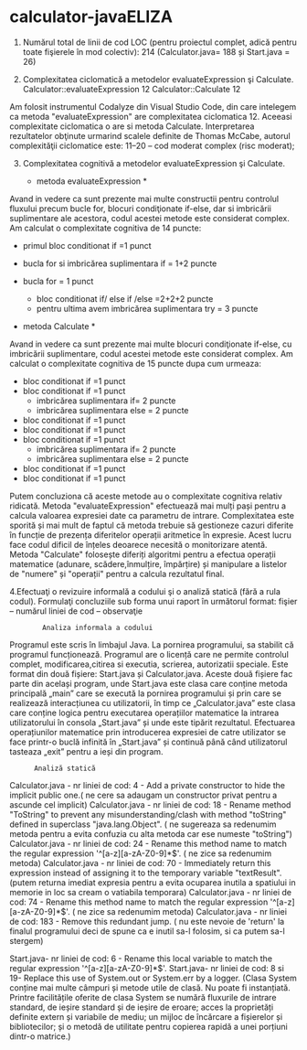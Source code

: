 # calculator-javaELIZA
1. Numărul total de linii de cod LOC (pentru proiectul complet, adică pentru toate fişierele în mod colectiv):
214 (Calculator.java= 188 și Start.java = 26)

2. Complexitatea ciclomatică a metodelor evaluateExpression şi Calculate.
Calculator::evaluateExpression	 12
Calculator::Calculate		 12	 

Am folosit instrumentul Codalyze din Visual Studio Code, din care intelegem ca metoda "evaluateExpression" are complexitatea ciclomatica 12. Aceeasi complexitate ciclomatica o are si metoda Calculate. Interpretarea rezultatelor obţinute urmarind scalele definite de Thomas McCabe, autorul complexităţii ciclomatice  este: 11–20 – cod moderat complex (risc moderat);

3. Complexitatea  cognitivă a metodelor evaluateExpression şi Calculate.
   
    * metoda evaluateExpression *
      
Avand in vedere ca sunt prezente mai multe constructii pentru controlul fluxului precum bucle for, blocuri condiţionate if-else, dar si imbricării suplimentare ale acestora, codul acestei metode este considerat complex. Am calculat o complexitate cognitiva de 14 puncte:
* primul bloc conditionat if =1 punct
* bucla for si imbricărea suplimentara if = 1+2 puncte
* bucla for = 1 punct
  - bloc conditionat if/ else if /else  =2+2+2 puncte
  - pentru ultima avem imbricărea suplimentara try = 3 puncte
 
* metoda Calculate *
    
Avand in vedere ca sunt prezente mai multe  blocuri condiţionate if-else, cu imbricării suplimentare, codul acestei metode este considerat complex. Am calculat o complexitate cognitiva de 15 puncte dupa cum urmeaza:
* bloc conditionat if =1 punct
* bloc conditionat if =1 punct
   - imbricărea suplimentara if= 2 puncte
   - imbricărea suplimentara else = 2 puncte
* bloc conditionat if =1 punct
* bloc conditionat if =1 punct
* bloc conditionat if =1 punct
   - imbricărea suplimentara if= 2 puncte
   - imbricărea suplimentara else = 2 puncte
* bloc conditionat if =1 punct
* bloc conditionat if =1 punct

Putem concluziona că aceste metode au o complexitate cognitiva relativ ridicată. Metoda "evaluateExpression" efectuează mai mulți pași pentru a calcula valoarea expresiei date ca parametru de intrare. Complexitatea este sporită și mai mult de faptul că metoda trebuie să gestioneze cazuri diferite în funcție de prezența diferitelor operații aritmetice în expresie. Acest lucru  face codul dificil de înțeles deoarece  necesită o monitorizare atentă. Metoda "Calculate" folosește diferiți algoritmi pentru a efectua operații matematice (adunare, scădere,înmulțire, împărțire) și manipulare a listelor de "numere" și "operații" pentru a calcula rezultatul final.

4.Efectuaţi o revizuire informală a codului şi o analiză statică (fără a rula codul). Formulaţi concluziile sub forma unui raport în următorul format:
fişier – numărul liniei de cod – observaţie

            Analiza informala a codului

Programul este scris în limbajul Java.
La pornirea programului, sa stabilit că programul funcționează.
Programul are o licență care ne permite controlul complet, modificarea,citirea si executia, scrierea, autorizatii speciale.
Este format din două fișiere: Start.java și Calculator.java. Aceste două fișiere fac parte din același program, unde Start.java este clasa care conține metoda principală „main” care se execută la pornirea programului și prin care se realizează interacțiunea cu utilizatorii, în timp ce „Calculator.java” este clasa care conține logica pentru executarea operațiilor matematice la intrarea utilizatorului în consola „Start.java” și unde este tipărit rezultatul.
Efectuarea operațiunilor matematice prin introducerea expresiei de catre utilizator se face printr-o buclă infinită în „Start.java” și continuă până când utilizatorul tasteaza „exit” pentru a ieși din program.

          Analiză statică
          
Calculator.java - nr liniei de cod: 4 - Add a private constructor to hide the implicit public one.( ne cere sa adaugam un constructor privat pentru a ascunde cel implicit)
Calculator.java - nr liniei de cod: 18 - Rename method "ToString" to prevent any misunderstanding/clash with method "toString" defined in superclass "java.lang.Object". ( ne sugereaza sa redenumim metoda pentru a evita confuzia cu alta metoda car ese numeste "toString")
Calculator.java - nr liniei de cod: 24 - Rename this method name to match the regular expression '^[a-z][a-zA-Z0-9]*$'. ( ne zice sa redenumim metoda)
Calculator.java - nr liniei de cod: 70 - Immediately return this expression instead of assigning it to the temporary variable "textResult". (putem returna imediat expresia pentru a evita ocuparea inutila a spatiului in memorie in loc sa cream o vatiabila temporara)
Calculator.java - nr liniei de cod: 74 - Rename this method name to match the regular expression '^[a-z][a-zA-Z0-9]*$'. ( ne zice sa redenumim metoda)
Calculator.java - nr liniei de cod: 183 - Remove this redundant jump. ( nu este nevoie de 'return' la finalul programului deci de spune ca e inutil sa-l folosim, si ca putem sa-l stergem)

Start.java- nr liniei de cod: 6 - Rename this local variable to match the regular expression '^[a-z][a-zA-Z0-9]*$'.
Start.java- nr liniei de cod: 8 si 19- Replace this use of System.out or System.err by a logger. (Clasa System conține mai multe câmpuri și metode utile de clasă. Nu poate fi instanțiată. Printre facilitățile oferite de clasa System se numără fluxurile de intrare standard, de ieșire standard și de ieșire de eroare; acces la proprietăți definite extern și variabile de mediu; un mijloc de încărcare a fișierelor și bibliotecilor; și o metodă de utilitate pentru copierea rapidă a unei porțiuni dintr-o matrice.)

      

